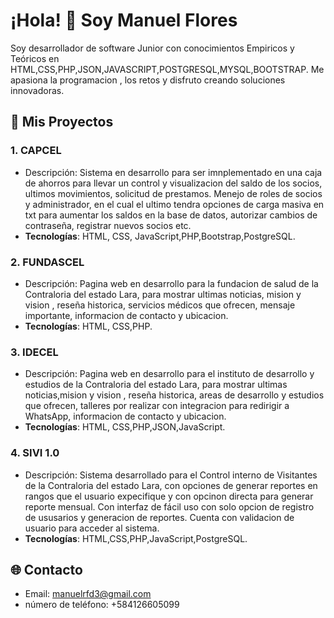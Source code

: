 # ¡Hola! 👋 Soy Manuel Flores

Soy desarrollador de software Junior con conocimientos Empiricos y Teóricos en HTML,CSS,PHP,JSON,JAVASCRIPT,POSTGRESQL,MYSQL,BOOTSTRAP. Me apasiona la programacion , los retos  y disfruto creando soluciones innovadoras.

## 📂 Mis Proyectos

### 1. CAPCEL
- Descripción: Sistema en desarrollo para ser imnplementado en una caja de ahorros para llevar un control y visualizacion del saldo de los socios, ultimos movimientos, solicitud de prestamos. Menejo de roles de socios y administrador, en el cual el ultimo tendra opciones de carga masiva en txt para aumentar los saldos en la base de datos, autorizar cambios de contraseña, registrar nuevos socios etc.
- **Tecnologías**: HTML, CSS, JavaScript,PHP,Bootstrap,PostgreSQL.

### 2. FUNDASCEL
- Descripción: Pagina web en desarrollo para la fundacion de salud de la Contraloria del estado Lara, para mostrar ultimas noticias, mision y vision , reseña historica, servicios médicos que ofrecen, mensaje importante, informacion de contacto y ubicacion.
- **Tecnologías**:  HTML, CSS,PHP.

### 3. IDECEL
- Descripción: Pagina web en desarrollo para el instituto de desarrollo y estudios de la Contraloria del estado Lara, para mostrar ultimas noticias,mision y vision , reseña historica, areas de desarrollo y estudios que ofrecen, talleres por realizar con integracion para redirigir a WhatsApp, informacion de contacto y ubicacion.
- **Tecnologías**:  HTML, CSS,PHP,JSON,JavaScript.

### 4. SIVI 1.0
- Descripción: Sistema desarrollado para el Control interno de Visitantes de la Contraloria del estado Lara, con opciones de generar reportes en rangos que el usuario expecifique y con opcinon directa para generar reporte mensual. Con interfaz de fácil uso con solo opcion de registro de ususarios y generacion de reportes. Cuenta con validacion de usuario para acceder al sistema.
- **Tecnologías**:  HTML,CSS,PHP,JavaScript,PostgreSQL.


## 🌐 Contacto
- Email: manuelrfd3@gmail.com
- número de teléfono: +584126605099
